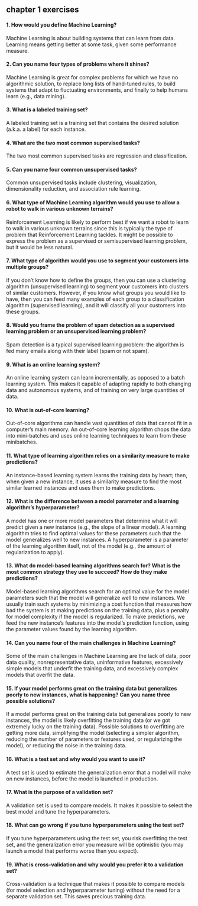 ## chapter 1 exercises
#### 1. How would you define Machine Learning?  
Machine Learning is about building systems that can learn from data. 
Learning means getting better at some task, given some performance measure.
#### 2. Can you name four types of problems where it shines?  
Machine Learning is great for complex problems for which we have no algorithmic solution, 
to replace long lists of hand-tuned rules, 
to build systems that adapt to fluctuating environments, 
and finally to help humans learn (e.g., data mining).
#### 3. What is a labeled training set?  
A labeled training set is a training set that contains the desired solution (a.k.a. a label) for each instance. 
#### 4. What are the two most common supervised tasks?  
The two most common supervised tasks are regression and classification. 
#### 5. Can you name four common unsupervised tasks?  
Common unsupervised tasks include clustering, visualization, dimensionality reduction, and association rule learning.
#### 6. What type of Machine Learning algorithm would you use to allow a robot to walk in various unknown terrains?
Reinforcement Learning is likely to perform best if we want a robot to learn to walk in various unknown terrains since this is typically the type of problem that Reinforcement Learning tackles. 
It might be possible to express the problem as a supervised or semisupervised learning problem, but it would be less natural. 
#### 7. What type of algorithm would you use to segment your customers into multiple groups?  
If you don’t know how to define the groups, 
then you can use a clustering algorithm (unsupervised learning) to segment your customers into clusters of similar customers. 
However, if you know what groups you would like to have, 
then you can feed many examples of each group to a classification algorithm (supervised learning), 
and it will classify all your customers into these groups.
#### 8. Would you frame the problem of spam detection as a supervised learning problem or an unsupervised learning problem? 
Spam detection is a typical supervised learning problem: the algorithm is fed many emails along with their label (spam or not spam). 
#### 9. What is an online learning system? 
An online learning system can learn incrementally, 
as opposed to a batch learning system. 
This makes it capable of adapting rapidly to both changing data and autonomous systems, 
and of training on very large quantities of data.  
#### 10. What is out-of-core learning?   
Out-of-core algorithms can handle vast quantities of data that cannot fit in a computer’s main memory. 
An out-of-core learning algorithm chops the data into mini-batches and uses online learning techniques to learn from these minibatches.
#### 11. What type of learning algorithm relies on a similarity measure to make predictions?
An instance-based learning system learns the training data by heart; 
then, when given a new instance, 
it uses a similarity measure to find the most similar learned instances and uses them to make predictions.
#### 12. What is the difference between a model parameter and a learning algorithm’s hyperparameter?
A model has one or more model parameters that determine what it will predict given a new instance (e.g., the slope of a linear model). 
A learning algorithm tries to find optimal values for these parameters such that the model generalizes well to new instances. 
A hyperparameter is a parameter of the learning algorithm itself, not of the model (e.g., the amount of regularization to apply). 
#### 13. What do model-based learning algorithms search for? What is the most common strategy they use to succeed? How do they make predictions?
Model-based learning algorithms search for an optimal value for the model parameters such that the model will generalize well to new instances. 
We usually train such systems by minimizing a cost function that measures how bad the system is at making predictions on the training data, 
plus a penalty for model complexity if the model is regularized. 
To make predictions, we feed the new instance’s features into the model’s prediction function, 
using the parameter values found by the learning algorithm.
#### 14. Can you name four of the main challenges in Machine Learning? 
Some of the main challenges in Machine Learning are the lack of data, 
poor data quality, nonrepresentative data, uninformative features, 
excessively simple models that underfit the training data, 
and excessively complex models that overfit the data.  
#### 15. If your model performs great on the training data but generalizes poorly to new instances, what is happening? Can you name three possible solutions?
If a model performs great on the training data but generalizes poorly to new instances, 
the model is likely overfitting the training data (or we got extremely lucky on the training data). 
Possible solutions to overfitting are getting more data, 
simplifying the model (selecting a simpler algorithm, reducing the number of parameters or features used, or regularizing the model),
 or reducing the noise in the training data.
#### 16. What is a test set and why would you want to use it?
A test set is used to estimate the generalization error that a model will make on new instances, before the model is launched in production.
#### 17. What is the purpose of a validation set? 
A validation set is used to compare models. It makes it possible to select the best model and tune the hyperparameters. 
#### 18. What can go wrong if you tune hyperparameters using the test set?  
If you tune hyperparameters using the test set, you risk overfitting the test set, 
and the generalization error you measure will be optimistic (you may launch a model that performs worse than you expect). 
#### 19. What is cross-validation and why would you prefer it to a validation set?
Cross-validation is a technique that makes it possible to compare models 
(for model selection and hyperparameter tuning) without the need for a separate validation set. 
This saves precious training data.